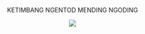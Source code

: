 <p align="center">
  KETIMBANG NGENTOD MENDING NGODING
  </p>
  
  
  
  <p align="center">
  <img height="auto" width="auto" src="https://i.pinimg.com/736x/72/3f/40/723f404600a81987d1c4b5208ed85332.jpg">
</p>

